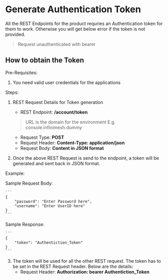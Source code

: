 # Generate Authentication Token

All the REST Endpoints for the product requries an Authentication token for them to work. Otherwise you will get below error if the token is not provided.

> Request unauthenticated with bearer

## How to obtain the Token 

Pre-Requisites: 

1. You need valid user credentials for the applications

Steps:

1. REST Request Details for Token generation
   
   - REST Endpoint: **<URL>/account/token**
   > URL is the domain for the environment E.g. console.infinimesh.dummy
   - Request Type: **POST**
   - Request Header: **Content-Type: application/json**
   - Request Body: **Content in JSON format**

2. Once the above REST Request is send to the endpoint, a token will be generated and sent back in JSON format.

Example:

Sample Request Body:

    ```
    {
        "password": "Enter Password here",
        "username": "Enter UserID here"
    }
    ```

Sample Response:

    ```
    {
        "token": "Authentiction_Token"
    }
    ```

3. The token will be used for all the other REST request. The token has to be set in the REST Request header. Below are the details:
   - Request Header: **Authorization: bearer Authentiction_Token**


